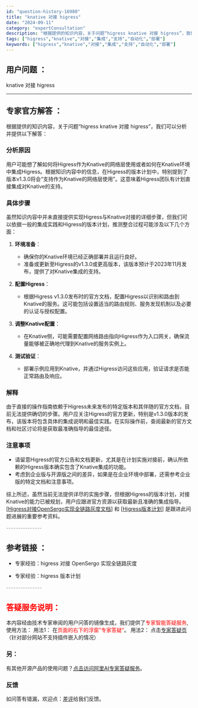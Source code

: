 ```yaml
---
id: "question-history-16980"
title: "knative 对接 higress"
date: "2024-09-11"
category: "expertConsultation"
description: "根据提供的知识内容，关于问题“higress knative 对接 higress”，我们可以分析并提供以下解答：### 分析原因用户可能想了解如何将Higress作为Knative的网络层使用或者如何在Knative环境中集成Higress。根据知识内容中的信息，在Higress的版本计划中，特别"
tags: ["higress","knative","对接","集成","支持","自动化","部署"]
keywords: ["higress","knative","对接","集成","支持","自动化","部署"]
---
```


## 用户问题 ： 
 knative 对接 higress  

---------------
## 专家官方解答 ：

根据提供的知识内容，关于问题“higress knative 对接 higress”，我们可以分析并提供以下解答：

### 分析原因

用户可能想了解如何将Higress作为Knative的网络层使用或者如何在Knative环境中集成Higress。根据知识内容中的信息，在Higress的版本计划中，特别提到了版本v1.3.0将会“支持作为Knative的网络层使用”。这意味着Higress团队有计划直接集成对Knative的支持。

### 具体步骤

虽然知识内容中并未直接提供实现Higress与Knative对接的详细步骤，但我们可以依据一般的集成实践和Higress的版本计划，推测整合过程可能涉及以下几个方面：

1. **环境准备**：
   - 确保你的Knative环境已经正确部署并且运行良好。
   - 准备或更新至Higress的v1.3.0或更高版本，该版本预计于2023年11月发布，提供了对Knative集成的支持。

2. **配置Higress**：
   - 根据Higress v1.3.0发布时的官方文档，配置Higress以识别和路由到Knative的服务。这可能包括设置适当的路由规则、服务发现机制以及必要的认证与授权配置。

3. **调整Knative配置**：
   - 在Knative侧，可能需要配置网络路由指向Higress作为入口网关，确保流量能够被正确地代理到Knative的服务实例上。

4. **测试验证**：
   - 部署示例应用到Knative，并通过Higress访问这些应用，验证请求是否能正常路由及响应。

### 解释

由于直接的操作指南依赖于Higress未来发布的特定版本和其伴随的官方文档，目前无法提供确切的步骤。用户应关注Higress的官方更新，特别是v1.3.0版本的发布，该版本将包含具体的集成说明和最佳实践。在实际操作前，查阅最新的官方文档和社区讨论将是获取最准确指导的最佳途径。

### 注意事项

- 请留意Higress的官方公告和文档更新，尤其是在计划实施对接前，确认所依赖的Higress版本确实包含了Knative集成的功能。
- 考虑到企业版与开源版之间的差异，如果是在企业环境中部署，还需参考企业版的特定文档和注意事项。

综上所述，虽然当前无法提供详尽的实施步骤，但根据Higress的版本计划，对接Knative的能力已被规划，用户应跟进官方资源以获取最新且准确的集成指导。[[Higress对接OpenSergo实现全链路灰度文档](https://github.com/higress-group/higress-group.github.io/blob/main/i18n/zh-cn/docusaurus-plugin-content-docs/current/user/opensergo-gray.md)] 和 [[Higress版本计划](https://github.com/higress-group/higress-group.github.io/blob/main/i18n/zh-cn/docusaurus-plugin-content-docs/current/overview/roadmap.md)] 是跟进此问题进展的重要参考资料。


<font color="#949494">---------------</font> 


## 参考链接 ：

* 专家经验：higress 对接 OpenSergo 实现全链路灰度 
 
 * 专家经验：higress 版本计划 


 <font color="#949494">---------------</font> 
 


## <font color="#FF0000">答疑服务说明：</font> 

本内容经由技术专家审阅的用户问答的镜像生成，我们提供了<font color="#FF0000">专家智能答疑服务</font>,使用方法：
用法1： 在<font color="#FF0000">页面的右下的浮窗”专家答疑“</font>。
用法2： 点击[专家答疑页](https://answer.opensource.alibaba.com/docs/intro)（针对部分网站不支持插件嵌入的情况）
### 另：


有其他开源产品的使用问题？[点击访问阿里AI专家答疑服务](https://answer.opensource.alibaba.com/docs/intro)。
### 反馈
如问答有错漏，欢迎点：[差评](https://ai.nacos.io/user/feedbackByEnhancerGradePOJOID?enhancerGradePOJOId=16987)给我们反馈。
